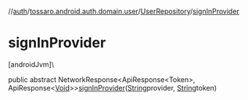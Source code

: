 //[auth](../../../index.md)/[tossaro.android.auth.domain.user](../index.md)/[UserRepository](index.md)/[signInProvider](sign-in-provider.md)

# signInProvider

[androidJvm]\

public abstract NetworkResponse&lt;ApiResponse&lt;Token&gt;, ApiResponse&lt;[Void](https://developer.android.com/reference/kotlin/java/lang/Void.html)&gt;&gt;[signInProvider](sign-in-provider.md)([String](https://developer.android.com/reference/kotlin/java/lang/String.html)provider, [String](https://developer.android.com/reference/kotlin/java/lang/String.html)token)
